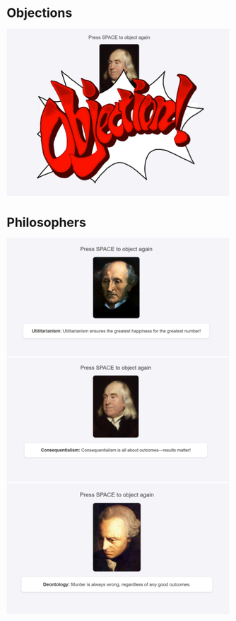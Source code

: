 <h1>Objections</h1>
<img src="Screenshot 2024-12-04 195113.png" ></img>

<h1>Philosophers</h1>
<img src="Screenshot 2024-12-04 195049.png" ></img>
<img src="Screenshot 2024-12-04 195119.png" ></img>
<img src="Screenshot 2024-12-04 195135.png" ></img>
